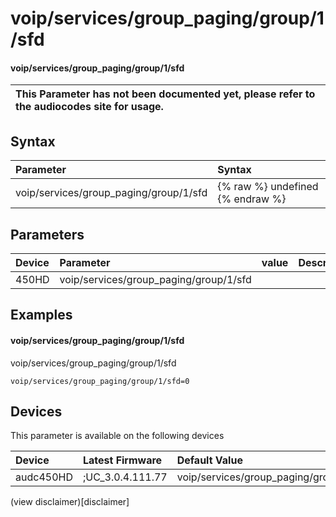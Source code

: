 ﻿---
description: voip/services/group_paging/group/1/sfd
search: false
---

# voip/services/group_paging/group/1/sfd

#### voip/services/group_paging/group/1/sfd


| This Parameter has not been documented yet, please refer to the audiocodes site for usage.  |
| :--- |

## Syntax
| Parameter | Syntax |
| :--- | :--- |
|voip/services/group_paging/group/1/sfd | {% raw %} undefined {% endraw %} |

## Parameters
|Device|Parameter|value|Description|
|:---|:---|:---|:---|
| 450HD | voip/services/group_paging/group/1/sfd |  |  |

## Examples
#### voip/services/group_paging/group/1/sfd

voip/services/group_paging/group/1/sfd

```
voip/services/group_paging/group/1/sfd=0
```

## Devices
This parameter is available on the following devices

| Device | Latest Firmware | Default Value |
|:---|:---|:---|
| audc450HD | ;UC_3.0.4.111.77 | voip/services/group_paging/group/1/sfd=0 

(view disclaimer)[disclaimer]
